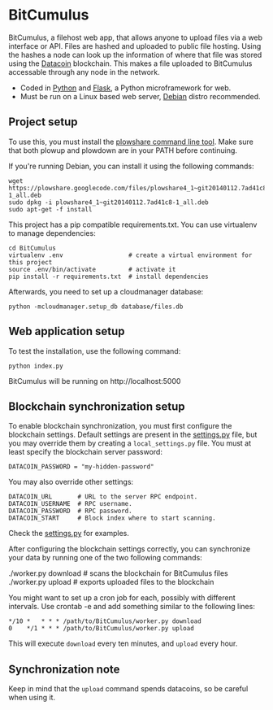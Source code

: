 BitCumulus
========
BitCumulus, a filehost web app, that allows anyone to upload files via a web interface or API. Files are hashed and uploaded to public file hosting. Using the hashes a node can look up the information of where that file was stored using the [Datacoin](http://datacoin.info/) blockchain. This makes a file uploaded to BitCumulus accessable through any node in the network.

- Coded in [Python](http://python.org/) and [Flask](http://flask.pocoo.org/), a Python microframework for web.
- Must be run on a Linux based web server, [Debian](http://www.debian.org/) distro recommended.

## Project setup ##

To use this, you must install the [plowshare command line
tool](https://code.google.com/p/plowshare/). Make sure that both plowup and
plowdown are in your PATH before continuing.

If you're running Debian, you can install it using the following commands:

    wget https://plowshare.googlecode.com/files/plowshare4_1~git20140112.7ad41c8-1_all.deb
    sudo dpkg -i plowshare4_1~git20140112.7ad41c8-1_all.deb
    sudo apt-get -f install


This project has a pip compatible requirements.txt. You can use virtualenv to
manage dependencies:

    cd BitCumulus
    virtualenv .env                  # create a virtual environment for this project
    source .env/bin/activate         # activate it
    pip install -r requirements.txt  # install dependencies

Afterwards, you need to set up a cloudmanager database:

    python -mcloudmanager.setup_db database/files.db

## Web application setup ##

To test the installation, use the following command:

    python index.py

BitCumulus will be running on http://localhost:5000

## Blockchain synchronization setup ##

To enable blockchain synchronization, you must first configure the blockchain
settings. Default settings are present in the [settings.py](settings.py) file,
but you may override them by creating a `local_settings.py` file. You must at
least specify the blockchain server password:

    DATACOIN_PASSWORD = "my-hidden-password"

You may also override other settings:

    DATACOIN_URL       # URL to the server RPC endpoint.
    DATACOIN_USERNAME  # RPC username.
    DATACOIN_PASSWORD  # RPC password.
    DATACOIN_START     # Block index where to start scanning.

Check the [settings.py](settings.py) for examples.

After configuring the blockchain settings correctly, you can synchronize your
data by running one of the two following commands:

   ./worker.py download # scans the blockchain for BitCumulus files
   ./worker.py upload   # exports uploaded files to the blockchain

You might want to set up a cron job for each, possibly with different
intervals. Use crontab -e and add something similar to the following lines:

    */10 *   * * * /path/to/BitCumulus/worker.py download
    0    */1 * * * /path/to/BitCumulus/worker.py upload

This will execute `download` every ten minutes, and `upload` every hour.


## Synchronization note ##

Keep in mind that the `upload` command spends datacoins, so be careful when
using it.
